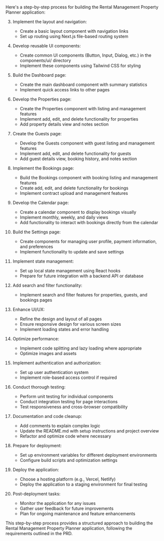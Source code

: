 Here's a step-by-step process for building the Rental Management Property Planner application:

3. Implement the layout and navigation:
   - Create a basic layout component with navigation links
   - Set up routing using Next.js file-based routing system

4. Develop reusable UI components:
   - Create common UI components (Button, Input, Dialog, etc.) in the components/ui/ directory
   - Implement these components using Tailwind CSS for styling

5. Build the Dashboard page:
   - Create the main dashboard component with summary statistics
   - Implement quick access links to other pages

6. Develop the Properties page:
   - Create the Properties component with listing and management features
   - Implement add, edit, and delete functionality for properties
   - Add property details view and notes section

7. Create the Guests page:
   - Develop the Guests component with guest listing and management features
   - Implement add, edit, and delete functionality for guests
   - Add guest details view, booking history, and notes section

8. Implement the Bookings page:
   - Build the Bookings component with booking listing and management features
   - Create add, edit, and delete functionality for bookings
   - Implement contract upload and management features

9. Develop the Calendar page:
   - Create a calendar component to display bookings visually
   - Implement monthly, weekly, and daily views
   - Add functionality to interact with bookings directly from the calendar

10. Build the Settings page:
    - Create components for managing user profile, payment information, and preferences
    - Implement functionality to update and save settings

11. Implement state management:
    - Set up local state management using React hooks
    - Prepare for future integration with a backend API or database

12. Add search and filter functionality:
    - Implement search and filter features for properties, guests, and bookings pages

13. Enhance UI/UX:
    - Refine the design and layout of all pages
    - Ensure responsive design for various screen sizes
    - Implement loading states and error handling

14. Optimize performance:
    - Implement code splitting and lazy loading where appropriate
    - Optimize images and assets

15. Implement authentication and authorization:
    - Set up user authentication system
    - Implement role-based access control if required

16. Conduct thorough testing:
    - Perform unit testing for individual components
    - Conduct integration testing for page interactions
    - Test responsiveness and cross-browser compatibility

17. Documentation and code cleanup:
    - Add comments to explain complex logic
    - Update the README.md with setup instructions and project overview
    - Refactor and optimize code where necessary

18. Prepare for deployment:
    - Set up environment variables for different deployment environments
    - Configure build scripts and optimization settings

19. Deploy the application:
    - Choose a hosting platform (e.g., Vercel, Netlify)
    - Deploy the application to a staging environment for final testing

20. Post-deployment tasks:
    - Monitor the application for any issues
    - Gather user feedback for future improvements
    - Plan for ongoing maintenance and feature enhancements

This step-by-step process provides a structured approach to building the Rental Management Property Planner application, following the requirements outlined in the PRD.
